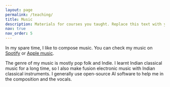 ```yaml
---
layout: page
permalink: /teaching/
title: Music
description: Materials for courses you taught. Replace this text with your description.
nav: true
nav_order: 5
---
```


In my spare time, I like to compose music. You can check my music on [Spotify](https://open.spotify.com/artist/6wWv9SWI07KvCb9YTNJFpa?si=QDW-VkW6QuKi_b2RUyxBxw) or [Apple music](https://music.apple.com/us/artist/uncle-pores/1719448357).

The genre of my music is mostly pop folk and Indie. I learnt Indian classical music for a long time, so I also make fusion electronic music with Indian classical instruments. I generally use open-source AI software to help me in the composition and the vocals.
<!-- For now, this page is assumed to be a static description of your courses. You can convert it to a collection similar to `_projects/` so that you can have a dedicated page for each course.

Organize your courses by years, topics, or universities, however you like! -->

